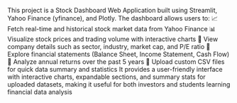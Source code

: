 This project is a Stock Dashboard Web Application built using Streamlit, Yahoo Finance (yfinance), and Plotly.
The dashboard allows users to:
📈 Fetch real-time and historical stock market data from Yahoo Finance
📊 Visualize stock prices and trading volume with interactive charts
🏢 View company details such as sector, industry, market cap, and P/E ratio
📑 Explore financial statements (Balance Sheet, Income Statement, Cash Flow)
📆 Analyze annual returns over the past 5 years
📂 Upload custom CSV files for quick data summary and statistics
It provides a user-friendly interface with interactive charts, expandable sections, and summary stats for uploaded datasets, making it useful for both investors and students learning financial data analysis

